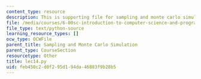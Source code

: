 ```yaml
---
content_type: resource
description: This is supporting file for sampling and monte carlo simulation.
file: /media/courses/6-00sc-introduction-to-computer-science-and-programming-spring-2011/feb450c2d0f295d194da46883f9b28b5_lec14.py
file_type: text/python-source
learning_resource_types: []
ocw_type: OCWFile
parent_title: Sampling and Monte Carlo Simulation
parent_type: CourseSection
resourcetype: Other
title: lec14.py
uid: feb450c2-d0f2-95d1-94da-46883f9b28b5
---
```

